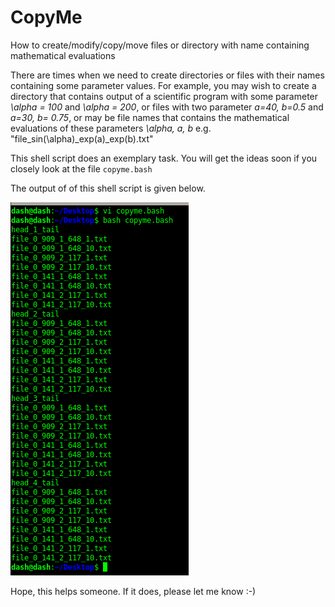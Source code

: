 # CopyMe
How to create/modify/copy/move files or directory with name containing mathematical evaluations

There are times when we need to create directories or files with their names containing some parameter values. For example, you may wish to create a directory that contains output of a scientific program with some parameter *\alpha = 100* and *\alpha = 200*, or files with two parameter *a=40, b=0.5* and *a=30, b= 0.75*, or may be file names that contains the mathematical evaluations of these parameters *\alpha, a, b* e.g. "file_sin(\alpha)_exp(a)_exp(b).txt"

This shell script does an exemplary task. You will get the ideas soon if you closely look at the file `copyme.bash`

The output of of this shell script is given below.

![screenshot](https://github.com/tirtharajdash/CopyMe/blob/master/copyme.png)

Hope, this helps someone. If it does, please let me know :-)
